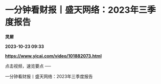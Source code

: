 # 一分钟看财报丨盛天网络：2023年三季度报告
**灵犀**

**2023-10-23 09:33**

**https://www.yicai.com/video/101882073.html**

点击视频，速览要点 ──

一分钟看财报丨盛天网络：2023年三季度报告